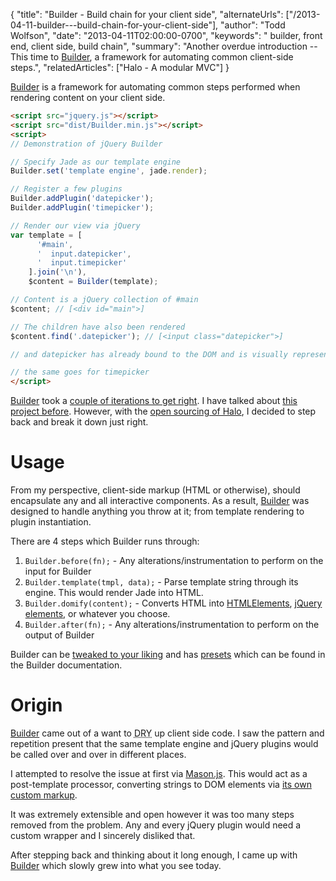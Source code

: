{
  "title": "Builder - Build chain for your client side",
  "alternateUrls": ["/2013-04-11-builder---build-chain-for-your-client-side"],
  "author": "Todd Wolfson",
  "date": "2013-04-11T02:00:00-0700",
  "keywords": " builder, front end, client side, build chain",
  "summary": "Another overdue introduction -- This time to [Builder](https://github.com/Ensighten/Builder), a framework for automating common client-side steps.",
  "relatedArticles": ["Halo - A modular MVC"]
}

[Builder][Builder] is a framework for automating common steps performed when rendering content on your client side.

[Builder]: https://github.com/Ensighten/Builder

```html
<script src="jquery.js"></script>
<script src="dist/Builder.min.js"></script>
<script>
// Demonstration of jQuery Builder

// Specify Jade as our template engine
Builder.set('template engine', jade.render);

// Register a few plugins
Builder.addPlugin('datepicker');
Builder.addPlugin('timepicker');

// Render our view via jQuery
var template = [
      '#main',
      '  input.datepicker',
      '  input.timepicker'
    ].join('\n'),
    $content = Builder(template);

// Content is a jQuery collection of #main
$content; // [<div id="main">]

// The children have also been rendered
$content.find('.datepicker'); // [<input class="datepicker">]

// and datepicker has already bound to the DOM and is visually represented

// the same goes for timepicker
</script>
```

[Builder][Builder] took a [couple of iterations to get right][mason.js]. I have talked about [this project before][screencast]. However, with the [open sourcing of Halo][Halo], I decided to step back and break it down just right.

[mason.js]: https://github.com/twolfson/Mason.js
[screencast]: /2012-07-04-why-your-client-side-framework-deserves-a-build-chain
[Halo]: https://github.com/Ensighten/Halo

Usage
=====
From my perspective, client-side markup (HTML or otherwise), should encapsulate any and all interactive components. As a result, [Builder][Builder] was designed to handle anything you throw at it; from template rendering to plugin instantiation.

There are 4 steps which Builder runs through:

1. `Builder.before(fn);` - Any alterations/instrumentation to perform on the input for Builder
2. `Builder.template(tmpl, data);` - Parse template string through its engine. This would render Jade into HTML.
3. `Builder.domify(content);` - Converts HTML into [HTMLElements][html-elements], [jQuery elements][jquery-elements], or whatever you choose.
4. `Builder.after(fn);` - Any alterations/instrumentation to perform on the output of Builder

[html-elements]: https://developer.mozilla.org/en-US/docs/DOM/HTMLElement
[jquery-elements]: http://api.jquery.com/jQuery/#jQuery2

Builder can be [tweaked to your liking][tweaks] and has [presets][presets] which can be found in the Builder documentation.

[tweaks]: https://github.com/Ensighten/Builder#documentation
[presets]: https://github.com/Ensighten/Builder#presets

Origin
======
[Builder][Builder] came out of a want to <abbr title="don't repeat yourself">DRY</abbr> up client side code. I saw the pattern and repetition present that the same template engine and jQuery plugins would be called over and over in different places.

I attempted to resolve the issue at first via [Mason.js][mason.js]. This would act as a post-template processor, converting strings to DOM elements via [its own custom markup][mason-examples].

[mason-examples]: http://twolfson.github.com/Mason.js/

It was extremely extensible and open however it was too many steps removed from the problem. Any and every jQuery plugin would need a custom wrapper and I sincerely disliked that.

After stepping back and thinking about it long enough, I came up with [Builder][Builder] which slowly grew into what you see today.
